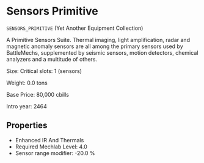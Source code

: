 # Sensors Primitive

`SENSORS_PRIMITIVE` (Yet Another Equipment Collection)

A Primitive Sensors Suite. Thermal imaging, light amplification, radar and magnetic anomaly sensors are all among the primary sensors used by BattleMechs, supplemented by seismic sensors, motion detectors, chemical analyzers and a multitude of others.

Size: Critical slots: 1 (sensors)

Weight: 0.0 tons

Base Price: 80,000 cbills

Intro year: 2464

## Properties
* Enhanced IR And Thermals
* Required Mechlab Level: 4.0 
* Sensor range modifier: -20.0 %
